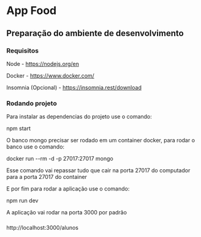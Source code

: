 # App Food
## Preparação do ambiente de desenvolvimento

### Requisitos

Node - https://nodejs.org/en

Docker - https://www.docker.com/

Insomnia (Opcional) - https://insomnia.rest/download

### Rodando projeto

Para instalar as dependencias do projeto use o comando:

npm start

O banco mongo precisar ser rodado em  um container docker, para rodar o banco use o comando:

docker run --rm -d -p 27017:27017 mongo

Esse comando vai repassar tudo que cair na porta 27017 do computador para a porta 27017 do container

E por fim para rodar a aplicação use o comando:

npm run dev

A aplicação vai rodar na porta 3000 por padrão

###

http://localhost:3000/alunos
